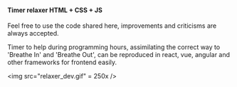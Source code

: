 #### Timer relaxer HTML + CSS + JS

Feel free to use the code shared here, improvements and criticisms are always accepted.

Timer to help during programming hours, assimilating the correct way to 'Breathe In' and 'Breathe Out', can be reproduced in react, vue, angular and other frameworks for frontend easily.



<img src="relaxer_dev.gif" = 250x />